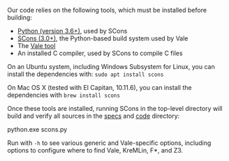 Our code relies on the following tools, which must be installed before building:

* [Python (version 3.6+)](https://www.python.org/), used by SCons
* [SCons (3.0+)](http://scons.org/), the Python-based build system used by Vale
* The [Vale tool](https://github.com/project-everest/vale)
* An installed C compiler, used by SCons to compile C files

On an Ubuntu system, including Windows Subsystem for Linux, you can install the dependencies with:
     ```sudo apt install scons```

On Mac OS X (tested with El Capitan, 10.11.6), you can install the dependencies with
    ```brew install scons```

Once these tools are installed, running SCons in the top-level directory will 
build and verify all sources in the [specs](./specs) and [code](./src) directory:

python.exe scons.py

Run with `-h` to see various generic and Vale-specific options,
including options to configure where to find Vale, KreMLin, F*, and Z3.

